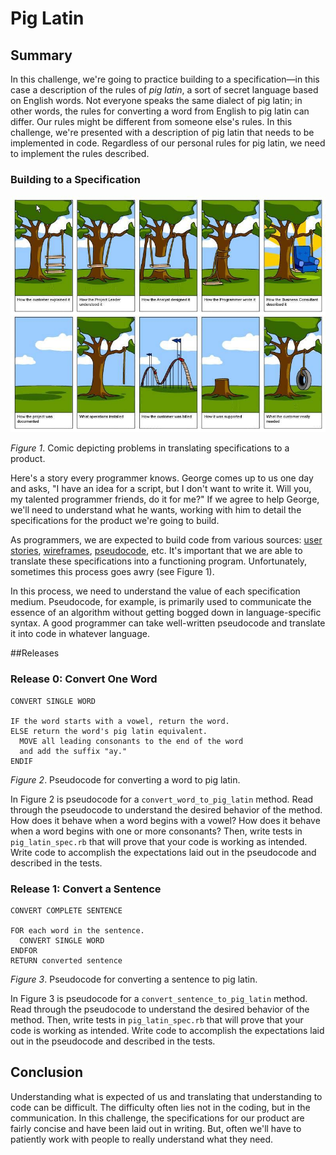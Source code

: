 # Pig Latin

## Summary
In this challenge, we're going to practice building to a specification—in this case a description of the rules of *pig latin*, a sort of secret language based on English words.  Not everyone speaks the same dialect of pig latin; in other words, the rules for converting a word from English to pig latin can differ.  Our rules might be different from someone else's rules.  In this challenge, we're presented with a description of pig latin that needs to be implemented in code.  Regardless of our personal rules for pig latin, we need to implement the rules described.


### Building to a Specification
<img src="readme-assets/tree_comic.jpg" width="600">

*Figure 1*.  Comic depicting problems in translating specifications to a product.

Here's a story every programmer knows. George comes up to us one day and asks, "I have an idea for a script, but I don't want to write it. Will you, my talented programmer friends, do it for me?"  If we agree to help George, we'll need to understand what he wants, working with him to detail the specifications for the product we're going to build.

As programmers, we are expected to build code from various sources: [user stories](http://en.wikipedia.org/wiki/User_story), [wireframes](http://en.wikipedia.org/wiki/Website_wireframe), [pseudocode](http://en.wikipedia.org/wiki/Pseudocode), etc. It's important that we are able to translate these specifications into a functioning program.  Unfortunately, sometimes this process goes awry (see Figure 1).

In this process, we need to understand the value of each specification medium. Pseudocode, for example, is primarily used to communicate the essence of an algorithm without getting bogged down in language-specific syntax. A good programmer can take well-written pseudocode and translate it into code in whatever language.


##Releases

### Release 0: Convert One Word

```text
CONVERT SINGLE WORD

IF the word starts with a vowel, return the word.
ELSE return the word's pig latin equivalent.
  MOVE all leading consonants to the end of the word
  and add the suffix "ay."
ENDIF
```
*Figure 2*.  Pseudocode for converting a word to pig latin.


In Figure 2 is pseudocode for a `convert_word_to_pig_latin` method.  Read through the pseudocode to understand the desired behavior of the method.  How does it behave when a word begins with a vowel?  How does it behave when a word begins with one or more consonants?  Then, write tests in `pig_latin_spec.rb` that will prove that your code is working as intended.  Write code to accomplish the expectations laid out in the pseudocode and described in the tests.


### Release 1: Convert a Sentence

```text
CONVERT COMPLETE SENTENCE

FOR each word in the sentence.
  CONVERT SINGLE WORD
ENDFOR
RETURN converted sentence
```
*Figure 3*.  Pseudocode for converting a sentence to pig latin.


In Figure 3 is pseudocode for a `convert_sentence_to_pig_latin` method.  Read through the pseudocode to understand the desired behavior of the method.  Then, write tests in `pig_latin_spec.rb` that will prove that your code is working as intended.  Write code to accomplish the expectations laid out in the pseudocode and described in the tests.


## Conclusion
Understanding what is expected of us and translating that understanding to code can be difficult.  The difficulty often lies not in the coding, but in the communication.  In this challenge, the specifications for our product are fairly concise and have been laid out in writing.  But, often we'll have to patiently work with people to really understand what they need.
